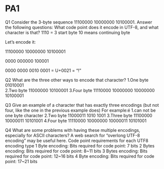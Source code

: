 # PA1

Q1
Consider the 3-byte sequence 11100000 10000000 10100001.
Answer the following questions:
What code point does it encode in UTF-8, and what character is that?
1110 = 3 start byte
10 means continuing byte

Let’s encode it:

11100000 10000000 10100001

0000 000000 100001

0000 0000 0010 0001 =  U+0021 = “!”

Q2
What are the three other ways to encode that character?
1.One byte 
 01010001  
2.Two byte
 11000000 10100001
3.Four byte
 11110000 10000000 10000000 10100001

Q3
Give an example of a character that has exactly three encodings (but not four, like the one in the previous example does)
For example:é
1.can not be one byte character
2.Two byte
11000011 1010 1001
3.Three byte
11100000 10000011 10101001
4.Four byte
11110000 10000000 10000011 10101001

Q4
What are some problems with having these multiple encodings, especially for ASCII characters?
A web search for “overlong UTF-8 encoding” may be useful here.
Code point requirements for each UTF8 encoding type
1 Byte encoding:
Bits required for code point: 7 bits
2 Bytes encoding:
Bits required for code point: 8~11 bits
3 Bytes encoding:
Bits required for code point: 12~16 bits
4 Byte encoding:
Bits required for code point: 17~21 bits

